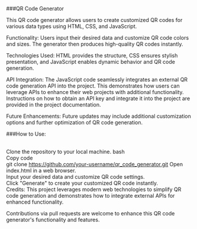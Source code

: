 ###QR Code Generator <br>

This QR code generator allows users to create customized QR codes for various data types using HTML, CSS, and JavaScript.<br>

Functionality: Users input their desired data and customize QR code colors and sizes. The generator then produces high-quality QR codes instantly.<br>

Technologies Used: HTML provides the structure, CSS ensures stylish presentation, and JavaScript enables dynamic behavior and QR code generation.<br>

API Integration:
The JavaScript code seamlessly integrates an external QR code generation API into the project. This demonstrates how users can leverage APIs to enhance their web projects with additional functionality. Instructions on how to obtain an API key and integrate it into the project are provided in the project documentation.<br>

Future Enhancements: Future updates may include additional customization options and further optimization of QR code generation.<br>

###How to Use:<br><br>

Clone the repository to your local machine.
bash <br>
Copy code<br>
git clone https://github.com/your-username/qr_code_generator.git
Open index.html in a web browser.<br>
Input your desired data and customize QR code settings. <br>
Click "Generate" to create your customized QR code instantly.<br>
Credits: This project leverages modern web technologies to simplify QR code generation and demonstrates how to integrate external APIs for enhanced functionality.<br>

Contributions via pull requests are welcome to enhance this QR code generator's functionality and features.<br>
